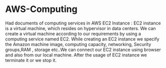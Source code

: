 # AWS-Computing
Had documents of computing services in AWS
EC2 Instance : EC2 instance is a virtual machine, which resides on hypervisor in data centers. We can create a virtual machine according to our requirements by using a computing service named EC2. While creating an EC2 instance we specify the Amazon machine image, computing capacity, networking, Security groups,RAM , storage etc..We can connect our EC2 instance using browser and also from our local machine. After the usage of EC2 instance we terminate it or we stop it.
